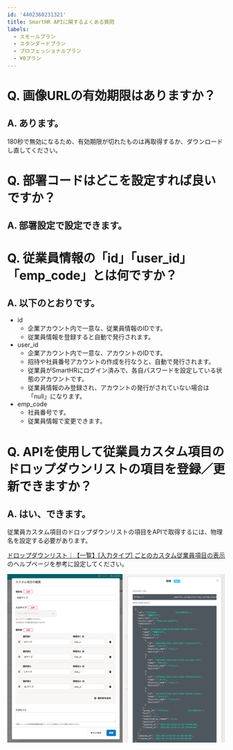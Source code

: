 ```yaml
---
id: '4402360231321'
title: SmartHR APIに関するよくある質問
labels:
  - スモールプラン
  - スタンダードプラン
  - プロフェッショナルプラン
  - ¥0プラン
---
```

# Q. 画像URLの有効期限はありますか？

## A. あります。

180秒で無効になるため、有効期限が切れたものは再取得するか、ダウンロードし直してください。

# Q. 部署コードはどこを設定すれば良いですか？

## A. 部署設定で設定できます。

# Q. 従業員情報の「id」「user\_id」「emp\_code」とは何ですか？

## A. 以下のとおりです。

- id
    - 企業アカウント内で一意な、従業員情報のIDです。
    - 従業員情報を登録すると自動で発行されます。
- user\_id
    - 企業アカウント内で一意な、アカウントのIDです。
    - 招待や社員番号アカウントの作成を行なうと、自動で発行されます。
    - 従業員がSmartHRにログイン済みで、各自パスワードを設定している状態のアカウントです。
    - 従業員情報のみ登録され、アカウントの発行がされていない場合は「null」になります。
- emp\_code
    - 社員番号です。
    - 従業員情報で変更できます。

# Q. APIを使用して従業員カスタム項目のドロップダウンリストの項目を登録／更新できますか？

## A. はい、できます。

従業員カスタム項目のドロップダウンリストの項目をAPIで取得するには、物理名を設定する必要があります。

[ドロップダウンリスト｜【一覧】\[入力タイプ\] ごとのカスタム従業員項目の表示](https://knowledge.smarthr.jp/hc/ja/articles/360026264613#toc--13) のヘルプページを参考に設定してください。

![](./__________2021-07-02_19_01_45-2.png)
